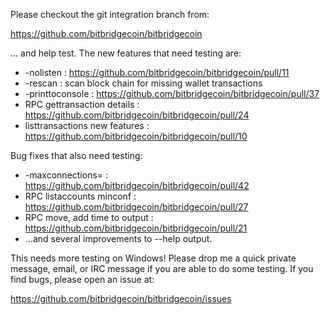 Please checkout the git integration branch from:

https://github.com/bitbridgecoin/bitbridgecoin

... and help test.  The new features that need testing are:

* -nolisten : https://github.com/bitbridgecoin/bitbridgecoin/pull/11
* -rescan : scan block chain for missing wallet transactions
* -printtoconsole : https://github.com/bitbridgecoin/bitbridgecoin/pull/37
* RPC gettransaction details : https://github.com/bitbridgecoin/bitbridgecoin/pull/24
* listtransactions new features : https://github.com/bitbridgecoin/bitbridgecoin/pull/10

Bug fixes that also need testing:

* -maxconnections= : https://github.com/bitbridgecoin/bitbridgecoin/pull/42
* RPC listaccounts minconf : https://github.com/bitbridgecoin/bitbridgecoin/pull/27
* RPC move, add time to output : https://github.com/bitbridgecoin/bitbridgecoin/pull/21
* ...and several improvements to --help output.

This needs more testing on Windows!  Please drop me a quick private message, email, or IRC message if you are able to do some testing.  If you find bugs, please open an issue at:

https://github.com/bitbridgecoin/bitbridgecoin/issues
